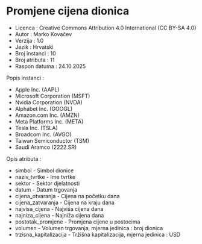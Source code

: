 # Promjene cijena dionica

- Licenca : Creative Commons Attribution 4.0 International (CC BY-SA 4.0)
- Autor : Marko Kovačev
- Verzija : 1.0
- Jezik : Hrvatski
- Broj instanci : 10
- Broj atributa : 11
- Raspon datuma : 24.10.2025

Popis instanci :
- Apple Inc. (AAPL)
- Microsoft Corporation (MSFT)
- Nvidia Corporation (NVDA)
- Alphabet Inc. (GOOGL)
- Amazon.com Inc. (AMZN)
- Meta Platforms Inc. (META)
- Tesla Inc. (TSLA)
- Broadcom Inc. (AVGO)
- Taiwan Semiconductor (TSM)
- Saudi Aramco (2222.SR)

Opis atributa :
- simbol - Simbol dionice
- naziv_tvrtke - Ime tvrtke
- sektor - Sektor djelatnosti
- datum - Datum trgovanja
- cijena_otvaranja - Cijena na početku dana
- cijena_zatvaranja - Cijena na kraju dana
- najvisa_cijena - Najviša cijena dana
- najniza_cijena - Najniža cijena dana
- postotak_promjene - Promjena cijene u postocima
- volumen - Volumen trgovanja, mjerna jedinica : broj dionica
- trzisna_kapitalizacija - Tržišna kapitalizacija, mjerna jedinica : USD

